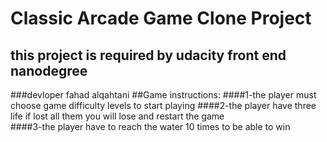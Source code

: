 # Classic Arcade Game Clone Project

## this project is required by udacity front end nanodegree 
###devloper fahad alqahtani 
##Game instructions:
####1-the player must choose game difficulty levels to start playing 
####2-the player have  three  life  if  lost all them  you will lose and restart  the game  
####3-the player have  to reach  the water 10 times to be able  to win 


